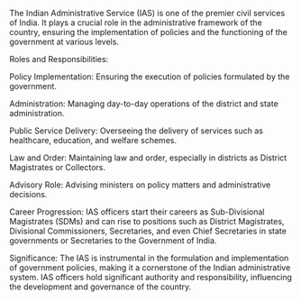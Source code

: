 The Indian Administrative Service (IAS) is one of the premier civil services of India. It plays a crucial role in the administrative framework of the country, ensuring the implementation of policies and the functioning of the government at various levels.

Roles and Responsibilities:

Policy Implementation: Ensuring the execution of policies formulated by the government.
Administration: Managing day-to-day operations of the district and state administration.
Public Service Delivery: Overseeing the delivery of services such as healthcare, education, and welfare schemes.
Law and Order: Maintaining law and order, especially in districts as District Magistrates or Collectors.
Advisory Role: Advising ministers on policy matters and administrative decisions.
Career Progression: IAS officers start their careers as Sub-Divisional Magistrates (SDMs) and can rise to positions such as District Magistrates, Divisional Commissioners, Secretaries, and even Chief Secretaries in state governments or Secretaries to the Government of India.

Significance: The IAS is instrumental in the formulation and implementation of government policies, making it a cornerstone of the Indian administrative system. IAS officers hold significant authority and responsibility, influencing the development and governance of the country.
